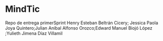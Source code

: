 # MindTic
Repo de entrega primerSprint
Henry Esteban Beltrán Cicery; Jessica Paola Joya Quintero;Julian Anibal Alfonso Orozco;Edward Manuel Biojó López ;Yulieth Jimena Díaz Villamil
